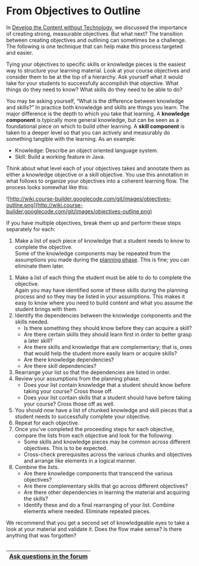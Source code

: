 # From Objectives to Outline #

In [Develop the Content without Technology](TwoDevelop.md), we discussed the importance of creating strong, measurable objectives. But what next? The transition between creating objectives and outlining can sometimes be a challenge. The following is one technique that can help make this process targeted and easier.

Tying your objectives to specific skills or knowledge pieces is the easiest way to structure your learning material. Look at your course objectives and consider them to be at the top of a hierarchy. Ask yourself what it would take for your students to successfully accomplish that objective. What things do they need to know? What skills do they need to be able to do?

You may be asking yourself, “What is the difference between knowledge and skills?” In practice both knowledge and skills are things you learn. The major difference is the depth to which you take that learning. A **knowledge component** is typically more general knowledge, but can be seen as a foundational piece on which to build other learning. A **skill component** is taken to a deeper level so that you can actively and measurably do something tangible with the learning. As an example:

  * Knowledge: Describe an object oriented language system.
  * Skill: Build a working feature in Java.

Think about what level each of your objectives takes and annotate them as either a knowledge objective or a skill objective. You use this annotation in what follows to organize your objectives into a coherent learning flow. The process looks somewhat like this:

![http://wiki.course-builder.googlecode.com/git/images/objectives-outline.png](http://wiki.course-builder.googlecode.com/git/images/objectives-outline.png)

If you have multiple objectives, break them up and perform these steps separately for each:

  1. Make a list of each piece of knowledge that a student needs to know to complete the objective.<br>Some of the knowledge components may be repeated from the assumptions you made during the <a href='OnePlan.md'>planning phase</a>. This is fine; you can eliminate them later.<br>
<ol><li>Make a list of each thing the student must be able to do to complete the objective.<br>Again you may have identified some of these skills during the planning process and so they may be listed in your assumptions. This makes it easy to know where you need to build content and what you assume the student brings with them.<br>
</li><li>Identify the dependencies between the knowledge components and the skills needed.<br>
<ul><li>Is there something they should know before they can acquire a skill?<br>
</li><li>Are there certain skills they should learn first in order to better grasp a later skill?<br>
</li><li>Are there skills and knowledge that are complementary; that is, ones that would help the student more easily learn or acquire skills?<br>
</li><li>Are there knowledge dependencies?<br>
</li><li>Are there skill dependencies?<br>
</li></ul></li><li>Rearrange your list so that the dependencies are listed in order.<br>
</li><li>Review your assumptions from the planning phase.<br>
<ul><li>Does your list contain knowledge that a student should know before taking your course? Cross those off.<br>
</li><li>Does your list contain skills that a student should have before taking your course? Cross those off as well.<br>
</li></ul></li><li>You should now have a list of chunked knowledge and skill pieces that a student needs to successfully complete your objective.<br>
</li><li>Repeat for each objective.<br>
</li><li>Once you’ve completed the proceeding steps for each objective, compare the lists from each objective and look for the following:<br>
<ul><li>Some skills and knowledge pieces may be common across different objectives. This is to be expected.<br>
</li><li>Cross-check prerequisites across the various chunks and objectives and arrange like elements in a logical manner.<br>
</li></ul></li><li>Combine the lists.<br>
<ul><li>Are there knowledge components that transcend the various objectives?<br>
</li><li>Are there complementary skills that go across different objectives?<br>
</li><li>Are there other dependencies in learning the material and acquiring the skills?<br>
</li><li>Identify these and do a final rearranging of your list. Combine elements where needed. Eliminate repeated pieces.</li></ul></li></ol>

We recommend that you get a second set of knowledgeable eyes to take a look at your material and validate it. Does the flow make sense? Is there anything that was forgotten?<br>
<br>
<table><thead><th> <a href='https://groups.google.com/forum/?fromgroups#!categories/course-builder-forum/design-process'>Ask questions in the forum</a> </th></thead><tbody>